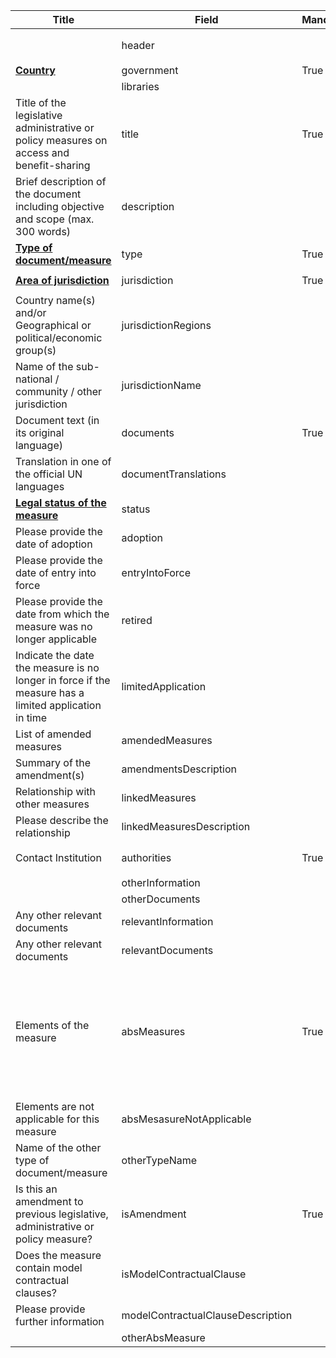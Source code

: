 <table class="ircc__table" style="table-layout: fixed; width: 100%;">
  <thead>
    <tr>
      <th>Title</th>
      <th>Field</th>
      <th>Mandatory</th>
      <th>Type</th>
      <th>Example</th>
    </tr>
  </thead>
  <tbody>
    <tr>
      <td></td>
      <td>header</td>
      <td></td>
      <td>Eheader</td>
      <td><code>{ "identifier": "2229F37D-F8E0-2FFE-4F47-E7452BF3FE48", "schema": "measure", "languages": [ "en" ] }</code></td>
    </tr>
    <tr>
      <td><strong><a href="/abs/thesaurus/general/countries">Country</a></strong></td>
      <td>government</td>
      <td>True</td>
      <td>Eterm</td>
      <td><code>{ "identifier": "af" }</code></td>
    </tr>
    <tr>
      <td></td>
      <td>libraries</td>
      <td></td>
      <td>Eterm[]</td>
      <td></td>
    </tr>
    <tr>
      <td>Title of the legislative administrative or policy measures on access and benefit-sharing</td>
      <td>title</td>
      <td>True</td>
      <td>lstring</td>
      <td><code>{ "en": "Test title" }</code></td>
    </tr>
    <tr>
      <td>Brief description of the document including objective and scope (max. 300 words)</td>
      <td>description</td>
      <td></td>
      <td>lstring</td>
      <td><code>{ "en": "&lt;div&gt;&lt;!--block--&gt;Test description&lt;/div&gt;" }</code></td>
    </tr>
    <tr>
      <td><strong><a href="/thesaurus/measure/type-of-documents">Type of document/measure</a></strong></td>
      <td>type</td>
      <td>True</td>
      <td>Eterm</td>
      <td><code>{ "identifier": "8165BF22-EEF0-4DF8-B3F2-8E0AEED13E2F" }</code></td>
    </tr>
    <tr>
      <td><strong><a href="/thesaurus/measure/jurisdictions">Area of jurisdiction</a></strong></td>
      <td>jurisdiction</td>
      <td>True</td>
      <td>Eterm</td>
      <td><code>{ "identifier": "7437F880-7B12-4F26-AA91-CED37250DD0A" }</code></td>
    </tr>
    <tr>
      <td>Country name(s) and/or Geographical or political/economic group(s)</td>
      <td>jurisdictionRegions</td>
      <td></td>
      <td>Eterm[]</td>
      <td><code>{ "identifier": "7437F880-7B12-4F26-AA91-CED37250DD0A" }</code></td>
    </tr>
    <tr>
      <td>Name of the sub-national / community / other jurisdiction</td>
      <td>jurisdictionName</td>
      <td></td>
      <td>lstring</td>
      <td><code>{ "en": "Test information" }</code></td>
    </tr>
    <tr>
      <td>Document text (in its original language)</td>
      <td>documents</td>
      <td>True</td>
      <td>Elink[]</td>
      <td><code>[ { "url": "https://www.google.com", "name": "Google", "language": "en" } ]</code></td>
    </tr>
    <tr>
      <td>Translation in one of the official UN languages</td>
      <td>documentTranslations</td>
      <td></td>
      <td>Elink[]</td>
      <td><code>[ { "url": "https://www.google.com", "name": "Google", "language": "en" } ]</code></td>
    </tr>
    <tr>
      <td><strong><a href="/thesaurus/measure/statuses">Legal status of the measure</a></strong></td>
      <td>status</td>
      <td></td>
      <td>Eterm</td>
      <td><code>{ "identifier": "97D6C7E6-5EAD-48B2-BD8D-DAB77153FF9C" }</code></td>
    </tr>
    <tr>
      <td>Please provide the date of adoption</td>
      <td>adoption</td>
      <td></td>
      <td>string</td>
      <td><code>2024-09-25</code></td>
    </tr>
    <tr>
      <td>Please provide the date of entry into force</td>
      <td>entryIntoForce</td>
      <td></td>
      <td>string</td>
      <td><code>2024-09-19</code></td>
    </tr>
    <tr>
      <td>Please provide the date from which the measure was no longer applicable</td>
      <td>retired</td>
      <td></td>
      <td>string</td>
      <td><code>2024-09-25</code></td>
    </tr>
    <tr>
      <td>Indicate the date the measure is no longer in force if the measure has a limited application in time</td>
      <td>limitedApplication</td>
      <td></td>
      <td>string</td>
      <td><code>2024-09-23</code></td>
    </tr>
    <tr>
      <td>List of amended measures</td>
      <td>amendedMeasures</td>
      <td></td>
      <td>Ereference[]</td>
      <td><code>[ { "identifier": "26C9AAD9-3CAC-6FF4-C682-B9CA7858AE78@2" } ]</code></td>
    </tr>
    <tr>
      <td>Summary of the amendment(s)</td>
      <td>amendmentsDescription</td>
      <td></td>
      <td>lstring</td>
      <td><code>{ "en": "&lt;div&gt;&lt;!--block--&gt;Test Information&lt;/div&gt;" }</code></td>
    </tr>
    <tr>
      <td>Relationship with other measures</td>
      <td>linkedMeasures</td>
      <td></td>
      <td>Ereference[]</td>
      <td><code>[ { "identifier": "A3722021-0CC0-B195-75BE-954F133FF78B@1" } ]</code></td>
    </tr>
    <tr>
      <td>Please describe the relationship</td>
      <td>linkedMeasuresDescription</td>
      <td></td>
      <td>lstring</td>
      <td><code>{ "en": "&lt;div&gt;&lt;!--block--&gt;Test Information&lt;/div&gt;" }</code></td>
    </tr>
    <tr>
      <td>Contact Institution</td>
      <td>authorities</td>
      <td>True</td>
      <td>Ereference[]</td>
      <td><code>[ { "identifier": "DECLARE-ORGANISATION_13674_20240902135135254@1" } ]</code></td>
    </tr>
    <tr>
      <td></td>
      <td>otherInformation</td>
      <td></td>
      <td>lstring</td>
      <td></td>
    </tr>
    <tr>
      <td></td>
      <td>otherDocuments</td>
      <td></td>
      <td>Elink[]</td>
      <td></td>
    </tr>
    <tr>
      <td>Any other relevant documents</td>
      <td>relevantInformation</td>
      <td></td>
      <td>lstring</td>
      <td><code>{ "en": "&lt;div&gt;&lt;!--block--&gt;Test Information&lt;/div&gt;" }</code></td>
    </tr>
    <tr>
      <td>Any other relevant documents</td>
      <td>relevantDocuments</td>
      <td></td>
      <td>Elink[]</td>
      <td><code>[ { "url": "https://www.google.com", "name": "Google", "language": "en" } ]</code></td>
    </tr>
    <tr>
      <td>Elements of the measure</td>
      <td>absMeasures</td>
      <td>True</td>
      <td>EAbsMeasure</td>
      <td><code>{ "geneticResources": { "answer": True, "elements": [ { "types": [ { "identifier": "4E2974DF-216E-46C8-8797-8E3A33D6A048" }, { "identifier": "9C146B09-097E-4CFF-B9CC-D4785496952F" }, { "identifier": "357DBB22-6A6C-4C49-BA1F-037320B09247" }, { "identifier": "http://data.gbif.org/species/13140807" }, { "identifier": "33A6BF46-3699-4B5E-A3C0-506FAFDA2D76" }, { "identifier": "F9EF6F94-8B39-4F08-BF68-B991157F2643" } ] } ] }, "traditionalKnowledge": { "answer": True, "elements": [] } }</code></td>
    </tr>
    <tr>
      <td>Elements are not applicable for this measure</td>
      <td>absMesasureNotApplicable</td>
      <td></td>
      <td>bool</td>
      <td><code>false</code></td>
    </tr>
    <tr>
      <td>Name of the other type of document/measure</td>
      <td>otherTypeName</td>
      <td></td>
      <td>lstring</td>
      <td><code>{ "en": "Test information" }</code></td>
    </tr>
    <tr>
      <td>Is this an amendment to previous legislative, administrative or policy measure?</td>
      <td>isAmendment</td>
      <td>True</td>
      <td>bool</td>
      <td><code>True</code></td>
    </tr>
    <tr>
      <td>Does the measure contain model contractual clauses?</td>
      <td>isModelContractualClause</td>
      <td></td>
      <td>bool</td>
      <td><code>True</code></td>
    </tr>
    <tr>
      <td>Please provide further information</td>
      <td>modelContractualClauseDescription</td>
      <td></td>
      <td>lstring</td>
      <td><code>{ "en": "Test information" }</code></td>
    </tr>
    <tr>
      <td></td>
      <td>otherAbsMeasure</td>
      <td></td>
      <td>lstring</td>
      <td></td>
    </tr>
  </tbody>
</table>
